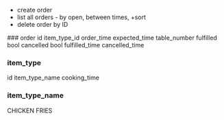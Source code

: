 - create order
- list all orders - by open, between times, +sort
- delete order by ID

### order
id
item_type_id
order_time
expected_time
table_number
fulfilled bool
cancelled bool
fulfilled_time
cancelled_time

### item_type
id
item_type_name
cooking_time

### item_type_name
CHICKEN
FRIES